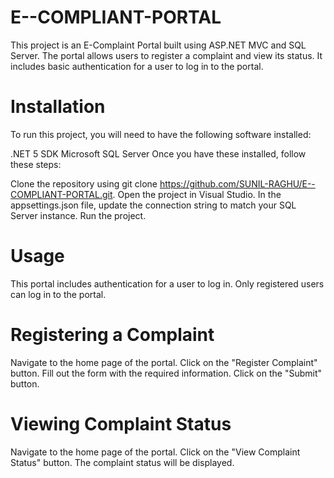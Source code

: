# E--COMPLIANT-PORTAL

This project is an E-Complaint Portal built using ASP.NET MVC and SQL Server. The portal allows users to register a complaint and view its status. It includes basic authentication for a user to log in to the portal.


# Installation
To run this project, you will need to have the following software installed:

.NET 5 SDK
Microsoft SQL Server
Once you have these installed, follow these steps:

Clone the repository using git clone https://github.com/SUNIL-RAGHU/E--COMPLIANT-PORTAL.git.
Open the project in Visual Studio.
In the appsettings.json file, update the connection string to match your SQL Server instance.
Run the project.

# Usage

This portal includes authentication for a user to log in. Only registered users can log in to the portal.

# Registering a Complaint
Navigate to the home page of the portal.
Click on the "Register Complaint" button.
Fill out the form with the required information.
Click on the "Submit" button.

# Viewing Complaint Status
Navigate to the home page of the portal.
Click on the "View Complaint Status" button.
The complaint status will be displayed.
